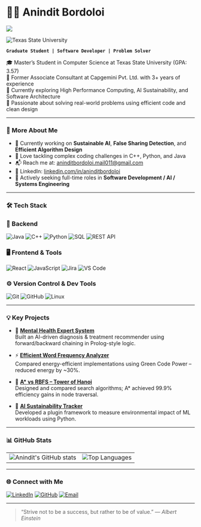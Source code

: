# 👨‍💻 Anindit Bordoloi
![](https://komarev.com/ghpvc/?username=aninditbordoloi&label=👋_Nice_To_Meet_You!_You+are+visitor+No.)

![Texas State University](https://img.shields.io/badge/Texas%20State%20University-Maroon?style=for-the-badge&logo=academia&logoColor=white)

**`Graduate Student | Software Developer | Problem Solver`**

🎓 Master’s Student in Computer Science at Texas State University (GPA: 3.57)  
💼 Former Associate Consultant at Capgemini Pvt. Ltd. with 3+ years of experience  
🌱 Currently exploring High Performance Computing, AI Sustainability, and Software Architecture  
🧠 Passionate about solving real-world problems using efficient code and clean design

---

### 🚀 More About Me

- 🔭 Currently working on **Sustainable AI**, **False Sharing Detection**, and **Efficient Algorithm Design**
- 🧩 Love tackling complex coding challenges in C++, Python, and Java
- 📬 Reach me at: [aninditbordoloi.mail011@gmail.com](mailto:aninditbordoloi.mail011@gmail.com)
- 🔗 LinkedIn: [linkedin.com/in/aninditbordoloi](https://www.linkedin.com/in/aninditbordoloi)
- 💼 Actively seeking full-time roles in **Software Development / AI / Systems Engineering**

---

### 🛠️ Tech Stack

### 🔧 Backend
![Java](https://img.shields.io/badge/Java-%23ED8B00.svg?style=for-the-badge&logo=java&logoColor=white)
![C++](https://img.shields.io/badge/C++-00599C?style=for-the-badge&logo=c%2B%2B&logoColor=white)
![Python](https://img.shields.io/badge/Python-3670A0?style=for-the-badge&logo=python&logoColor=white)
![SQL](https://img.shields.io/badge/SQL-003B57?style=for-the-badge&logo=sqlite&logoColor=white)
![REST API](https://img.shields.io/badge/REST%20API-00599C?style=for-the-badge)

### 🖥️ Frontend & Tools
![React](https://img.shields.io/badge/React-%2320232a.svg?style=for-the-badge&logo=react&logoColor=%2361DAFB)
![JavaScript](https://img.shields.io/badge/JavaScript-%23323330.svg?style=for-the-badge&logo=javascript&logoColor=%23F7DF1E)
![Jira](https://img.shields.io/badge/Jira-%230A0FFF.svg?style=for-the-badge&logo=jira&logoColor=white)
![VS Code](https://img.shields.io/badge/VSCode-007ACC?style=for-the-badge&logo=visual%20studio%20code&logoColor=white)

### ⚙️ Version Control & Dev Tools
![Git](https://img.shields.io/badge/Git-E44C30?style=for-the-badge&logo=git&logoColor=white)
![GitHub](https://img.shields.io/badge/GitHub-black.svg?style=for-the-badge&logo=github&logoColor=white)
![Linux](https://img.shields.io/badge/Linux-FCC624?style=for-the-badge&logo=linux&logoColor=black)

---

### 💡 Key Projects

- 🧠 **[Mental Health Expert System](#)**  
  Built an AI-driven diagnosis & treatment recommender using forward/backward chaining in Prolog-style logic.

- ⚡ **[Efficient Word Frequency Analyzer](#)**  
  Compared energy-efficient implementations using Green Code Power – reduced energy by ~30%.

- 🗼 **[A* vs RBFS – Tower of Hanoi](#)**  
  Designed and compared search algorithms; A* achieved 99.9% efficiency gains in node traversal.

- 🌿 **[AI Sustainability Tracker](#)**  
  Developed a plugin framework to measure environmental impact of ML workloads using Python.

---

### 📊 GitHub Stats

<table>
  <tr>
    <td><img src="https://github-readme-stats.vercel.app/api?username=aninditb&show_icons=true&theme=radical" alt="Anindit's GitHub stats" /></td>
    <td><img src="https://github-readme-stats.vercel.app/api/top-langs/?username=aninditb&layout=compact&theme=radical" alt="Top Languages" /></td>
  </tr>
</table>

---

### 🌐 Connect with Me

[![LinkedIn](https://img.shields.io/badge/LinkedIn-blue.svg?style=for-the-badge&logo=linkedin&logoColor=white)](https://www.linkedin.com/in/aninditbordoloi/)
[![GitHub](https://img.shields.io/badge/GitHub-black.svg?style=for-the-badge&logo=github&logoColor=white)](https://github.com/aninditbordoloi)
[![Email](https://img.shields.io/badge/Gmail-red.svg?style=for-the-badge&logo=gmail&logoColor=white)](mailto:aninditbordoloi.mail011@gmail.com)

---

> “Strive not to be a success, but rather to be of value.” — *Albert Einstein*
